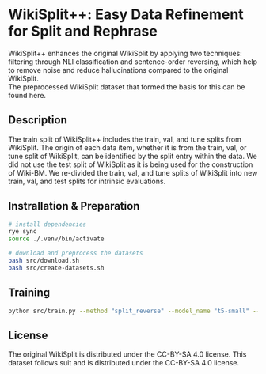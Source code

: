 # WikiSplit++: Easy Data Refinement for Split and Rephrase

WikiSplit++ enhances the original WikiSplit by applying two techniques: filtering through NLI classification and sentence-order reversing, which help to remove noise and reduce hallucinations compared to the original WikiSplit.  
The preprocessed WikiSplit dataset that formed the basis for this can be found here.


## Description

The train split of WikiSplit++ includes the train, val, and tune splits from WikiSplit.
The origin of each data item, whether it is from the train, val, or tune split of WikiSplit, can be identified by the split entry within the data.
We did not use the test split of WikiSplit as it is being used for the construction of Wiki-BM.
We re-divided the train, val, and tune splits of WikiSplit into new train, val, and test splits for intrinsic evaluations.


## Instrallation & Preparation


```bash
# install dependencies
rye sync
source ./.venv/bin/activate

# download and preprocess the datasets
bash src/download.sh
bash src/create-datasets.sh
```


## Training

```bash
python src/train.py --method "split_reverse" --model_name "t5-small" --dataset_dir "./datasets" --dataset_name "wiki-split/entailment"
```

## License

The original WikiSplit is distributed under the CC-BY-SA 4.0 license.
This dataset follows suit and is distributed under the CC-BY-SA 4.0 license.